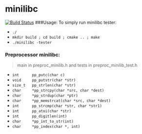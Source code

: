 # minilibc
[![Build Status](https://travis-ci.org/lucasGras/minilibc.svg?branch=master)](https://travis-ci.org/lucasGras/minilibc)
###Usage:
To simply run minilibc tester:
- `./`
- `mkdir build ; cd build ; cmake .. ; make`
- `./minilibc -tester`
### Preprocessor minilibc:



> main in preproc_minilib.h and tests in preproc_minilib_test.h


- `int      pp_putc(char c)`
- `void     pp_putstr(char *str)  `
- `size_t   pp_strlen(char *str)`
- `char     *pp_strcpy(char *src, char *dest)`
- `char     *pp_strdup(char *ptr)`
- `char     *pp_memstrcat(char *src, char *dest)`
- `int      pp_strcmp(char *str, char *str1)`
- `int      pp_atoi(char *str)`
- `int      pp_digitlen(int)`
- `char     *pp_int_to_str(int)`
- `char     *pp_index(char *, int)`